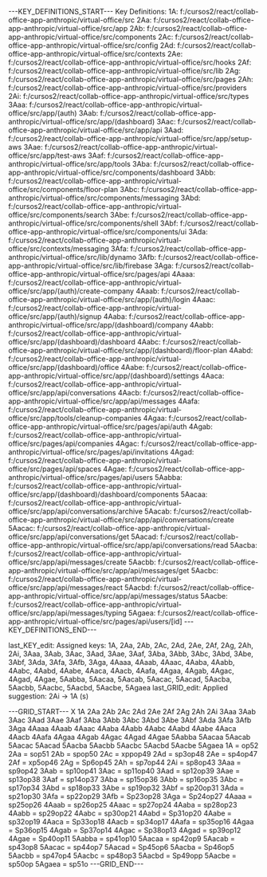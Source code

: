 
---KEY_DEFINITIONS_START---
Key Definitions:
1A: f:/cursos2/react/collab-office-app-anthropic/virtual-office/src
2Aa: f:/cursos2/react/collab-office-app-anthropic/virtual-office/src/app
2Ab: f:/cursos2/react/collab-office-app-anthropic/virtual-office/src/components
2Ac: f:/cursos2/react/collab-office-app-anthropic/virtual-office/src/config
2Ad: f:/cursos2/react/collab-office-app-anthropic/virtual-office/src/contexts
2Ae: f:/cursos2/react/collab-office-app-anthropic/virtual-office/src/hooks
2Af: f:/cursos2/react/collab-office-app-anthropic/virtual-office/src/lib
2Ag: f:/cursos2/react/collab-office-app-anthropic/virtual-office/src/pages
2Ah: f:/cursos2/react/collab-office-app-anthropic/virtual-office/src/providers
2Ai: f:/cursos2/react/collab-office-app-anthropic/virtual-office/src/types
3Aaa: f:/cursos2/react/collab-office-app-anthropic/virtual-office/src/app/(auth)
3Aab: f:/cursos2/react/collab-office-app-anthropic/virtual-office/src/app/(dashboard)
3Aac: f:/cursos2/react/collab-office-app-anthropic/virtual-office/src/app/api
3Aad: f:/cursos2/react/collab-office-app-anthropic/virtual-office/src/app/setup-aws
3Aae: f:/cursos2/react/collab-office-app-anthropic/virtual-office/src/app/test-aws
3Aaf: f:/cursos2/react/collab-office-app-anthropic/virtual-office/src/app/tools
3Aba: f:/cursos2/react/collab-office-app-anthropic/virtual-office/src/components/dashboard
3Abb: f:/cursos2/react/collab-office-app-anthropic/virtual-office/src/components/floor-plan
3Abc: f:/cursos2/react/collab-office-app-anthropic/virtual-office/src/components/messaging
3Abd: f:/cursos2/react/collab-office-app-anthropic/virtual-office/src/components/search
3Abe: f:/cursos2/react/collab-office-app-anthropic/virtual-office/src/components/shell
3Abf: f:/cursos2/react/collab-office-app-anthropic/virtual-office/src/components/ui
3Ada: f:/cursos2/react/collab-office-app-anthropic/virtual-office/src/contexts/messaging
3Afa: f:/cursos2/react/collab-office-app-anthropic/virtual-office/src/lib/dynamo
3Afb: f:/cursos2/react/collab-office-app-anthropic/virtual-office/src/lib/firebase
3Aga: f:/cursos2/react/collab-office-app-anthropic/virtual-office/src/pages/api
4Aaaa: f:/cursos2/react/collab-office-app-anthropic/virtual-office/src/app/(auth)/create-company
4Aaab: f:/cursos2/react/collab-office-app-anthropic/virtual-office/src/app/(auth)/login
4Aaac: f:/cursos2/react/collab-office-app-anthropic/virtual-office/src/app/(auth)/signup
4Aaba: f:/cursos2/react/collab-office-app-anthropic/virtual-office/src/app/(dashboard)/company
4Aabb: f:/cursos2/react/collab-office-app-anthropic/virtual-office/src/app/(dashboard)/dashboard
4Aabc: f:/cursos2/react/collab-office-app-anthropic/virtual-office/src/app/(dashboard)/floor-plan
4Aabd: f:/cursos2/react/collab-office-app-anthropic/virtual-office/src/app/(dashboard)/office
4Aabe: f:/cursos2/react/collab-office-app-anthropic/virtual-office/src/app/(dashboard)/settings
4Aaca: f:/cursos2/react/collab-office-app-anthropic/virtual-office/src/app/api/conversations
4Aacb: f:/cursos2/react/collab-office-app-anthropic/virtual-office/src/app/api/messages
4Aafa: f:/cursos2/react/collab-office-app-anthropic/virtual-office/src/app/tools/cleanup-companies
4Agaa: f:/cursos2/react/collab-office-app-anthropic/virtual-office/src/pages/api/auth
4Agab: f:/cursos2/react/collab-office-app-anthropic/virtual-office/src/pages/api/companies
4Agac: f:/cursos2/react/collab-office-app-anthropic/virtual-office/src/pages/api/invitations
4Agad: f:/cursos2/react/collab-office-app-anthropic/virtual-office/src/pages/api/spaces
4Agae: f:/cursos2/react/collab-office-app-anthropic/virtual-office/src/pages/api/users
5Aabba: f:/cursos2/react/collab-office-app-anthropic/virtual-office/src/app/(dashboard)/dashboard/components
5Aacaa: f:/cursos2/react/collab-office-app-anthropic/virtual-office/src/app/api/conversations/archive
5Aacab: f:/cursos2/react/collab-office-app-anthropic/virtual-office/src/app/api/conversations/create
5Aacac: f:/cursos2/react/collab-office-app-anthropic/virtual-office/src/app/api/conversations/get
5Aacad: f:/cursos2/react/collab-office-app-anthropic/virtual-office/src/app/api/conversations/read
5Aacba: f:/cursos2/react/collab-office-app-anthropic/virtual-office/src/app/api/messages/create
5Aacbb: f:/cursos2/react/collab-office-app-anthropic/virtual-office/src/app/api/messages/get
5Aacbc: f:/cursos2/react/collab-office-app-anthropic/virtual-office/src/app/api/messages/react
5Aacbd: f:/cursos2/react/collab-office-app-anthropic/virtual-office/src/app/api/messages/status
5Aacbe: f:/cursos2/react/collab-office-app-anthropic/virtual-office/src/app/api/messages/typing
5Agaea: f:/cursos2/react/collab-office-app-anthropic/virtual-office/src/pages/api/users/[id]
---KEY_DEFINITIONS_END---

last_KEY_edit: Assigned keys: 1A, 2Aa, 2Ab, 2Ac, 2Ad, 2Ae, 2Af, 2Ag, 2Ah, 2Ai, 3Aaa, 3Aab, 3Aac, 3Aad, 3Aae, 3Aaf, 3Aba, 3Abb, 3Abc, 3Abd, 3Abe, 3Abf, 3Ada, 3Afa, 3Afb, 3Aga, 4Aaaa, 4Aaab, 4Aaac, 4Aaba, 4Aabb, 4Aabc, 4Aabd, 4Aabe, 4Aaca, 4Aacb, 4Aafa, 4Agaa, 4Agab, 4Agac, 4Agad, 4Agae, 5Aabba, 5Aacaa, 5Aacab, 5Aacac, 5Aacad, 5Aacba, 5Aacbb, 5Aacbc, 5Aacbd, 5Aacbe, 5Agaea
last_GRID_edit: Applied suggestion: 2Ai -> 1A (s)

---GRID_START---
X 1A 2Aa 2Ab 2Ac 2Ad 2Ae 2Af 2Ag 2Ah 2Ai 3Aaa 3Aab 3Aac 3Aad 3Aae 3Aaf 3Aba 3Abb 3Abc 3Abd 3Abe 3Abf 3Ada 3Afa 3Afb 3Aga 4Aaaa 4Aaab 4Aaac 4Aaba 4Aabb 4Aabc 4Aabd 4Aabe 4Aaca 4Aacb 4Aafa 4Agaa 4Agab 4Agac 4Agad 4Agae 5Aabba 5Aacaa 5Aacab 5Aacac 5Aacad 5Aacba 5Aacbb 5Aacbc 5Aacbd 5Aacbe 5Agaea
1A = op52
2Aa = sop51
2Ab = spop50
2Ac = xppop49
2Ad = sp3op48
2Ae = sp4op47
2Af = xp5op46
2Ag = Sp6op45
2Ah = sp7op44
2Ai = sp8op43
3Aaa = sp9op42
3Aab = sp10op41
3Aac = sp11op40
3Aad = sp12op39
3Aae = sp13op38
3Aaf = sp14op37
3Aba = sp15op36
3Abb = sp16op35
3Abc = sp17op34
3Abd = sp18op33
3Abe = sp19op32
3Abf = sp20op31
3Ada = sp21op30
3Afa = sp22op29
3Afb = Sp23op28
3Aga = Sp24op27
4Aaaa = sp25op26
4Aaab = sp26op25
4Aaac = sp27op24
4Aaba = sp28op23
4Aabb = sp29op22
4Aabc = sp30op21
4Aabd = Sp31op20
4Aabe = sp32op19
4Aaca = Sp33op18
4Aacb = sp34op17
4Aafa = sp35op16
4Agaa = Sp36op15
4Agab = Sp37op14
4Agac = Sp38op13
4Agad = sp39op12
4Agae = Sp40op11
5Aabba = sp41op10
5Aacaa = sp42op9
5Aacab = sp43op8
5Aacac = sp44op7
5Aacad = Sp45op6
5Aacba = Sp46op5
5Aacbb = sp47op4
5Aacbc = sp48op3
5Aacbd = Sp49opp
5Aacbe = sp50op
5Agaea = sp51o
---GRID_END---
